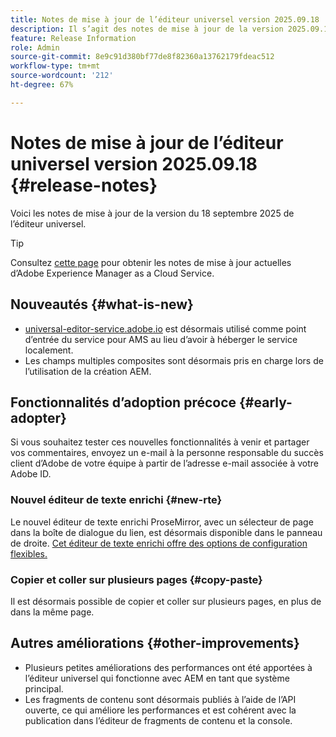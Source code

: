 ```yaml
---
title: Notes de mise à jour de l’éditeur universel version 2025.09.18
description: Il s’agit des notes de mise à jour de la version 2025.09.18 de l’éditeur universel.
feature: Release Information
role: Admin
source-git-commit: 8e9c91d380bf77de8f82360a13762179fdeac512
workflow-type: tm+mt
source-wordcount: '212'
ht-degree: 67%

---
```



# Notes de mise à jour de l’éditeur universel version 2025.09.18 {#release-notes}

Voici les notes de mise à jour de la version du 18 septembre 2025 de l’éditeur universel.

>[!TIP]
>
>Consultez [cette page](/help/release-notes/release-notes-cloud/release-notes-current.md) pour obtenir les notes de mise à jour actuelles d’Adobe Experience Manager as a Cloud Service.

## Nouveautés {#what-is-new}

* [universal-editor-service.adobe.io](http://universal-editor-service.adobe.io/) est désormais utilisé comme point d’entrée du service pour AMS au lieu d’avoir à héberger le service localement.
* Les champs multiples composites sont désormais pris en charge lors de l’utilisation de la création AEM.

## Fonctionnalités d’adoption précoce {#early-adopter}

Si vous souhaitez tester ces nouvelles fonctionnalités à venir et partager vos commentaires, envoyez un e-mail à la personne responsable du succès client d’Adobe de votre équipe à partir de l’adresse e-mail associée à votre Adobe ID.

### Nouvel éditeur de texte enrichi {#new-rte}

Le nouvel éditeur de texte enrichi ProseMirror, avec un sélecteur de page dans la boîte de dialogue du lien, est désormais disponible dans le panneau de droite. [Cet éditeur de texte enrichi offre des options de configuration flexibles.](/help/implementing/universal-editor/configure-rte.md)

### Copier et coller sur plusieurs pages {#copy-paste}

Il est désormais possible de copier et coller sur plusieurs pages, en plus de dans la même page.

## Autres améliorations {#other-improvements}

* Plusieurs petites améliorations des performances ont été apportées à l’éditeur universel qui fonctionne avec AEM en tant que système principal.
* Les fragments de contenu sont désormais publiés à l’aide de l’API ouverte, ce qui améliore les performances et est cohérent avec la publication dans l’éditeur de fragments de contenu et la console.

